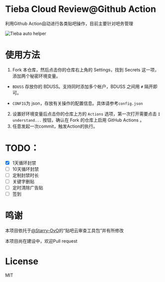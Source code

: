 # Tieba Cloud Review@Github Action
 利用Github Action自动进行各类贴吧操作，目前主要针对吧务管理

![Tieba auto helper](https://github.com/FinBird/Tieba-Helper/workflows/Tieba%20auto%20Sign/badge.svg)

# 使用方法

1. Fork 本仓库，然后点击你的仓库右上角的 Settings，找到 Secrets 这一项，添加两个秘密环境变量。

-  `BDUSS` 存放你的 BDUSS。支持同时添加多个帐户，BDUSS 之间用 `#` 隔开即可。

-  `CONFIG`为 json，存放有关操作的配置信息。具体请参考`config.json`
2. 设置好环境变量后点击你的仓库上方的 `Actions` 选项，第一次打开需要点击 `I understand...` 按钮，确认在 Fork 的仓库上启用 GitHub Actions 。
3. 任意发起一次commit，触发Action的执行。

# TODO：

- [x] 1天循环封禁
- [ ] 10天循环封禁
- [ ] 定制封禁时长
- [ ] 关键字删贴
- [ ] 定时清除广告贴
- [ ] 签到

# 鸣谢

本项目依托于[@Starry-OvO](https://github.com/Starry-OvO)的“贴吧云审查工具包”并有所修改

本项目尚在建设中，欢迎Pull request

# License

MIT

